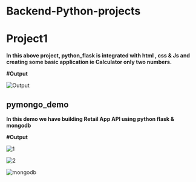 # Backend-Python-projects

<h1>Project1</h1>

<b>In this above project, python_flask is integrated with html , css & Js and creating some basic application ie Calculator only two numbers.</b>

<b>#Output</b>

![Output](https://user-images.githubusercontent.com/92783730/176878191-376fc534-d5b9-4db2-99ba-8d15163b0929.jpg)

<h2>pymongo_demo</h2>

<b> In this demo we have building Retail App API using python flask & mongodb</b>

<b>#Output</b>


![1](https://user-images.githubusercontent.com/92783730/177109175-4745591d-1d74-4095-b011-78d60cf69420.jpg)


![2](https://user-images.githubusercontent.com/92783730/177109217-9a191380-0689-4ecd-a1e1-51e3a9a1903e.jpg)


![mongodb](https://user-images.githubusercontent.com/92783730/177109280-e57d652c-161f-4970-8373-6e8a8ce6ca22.jpg)
